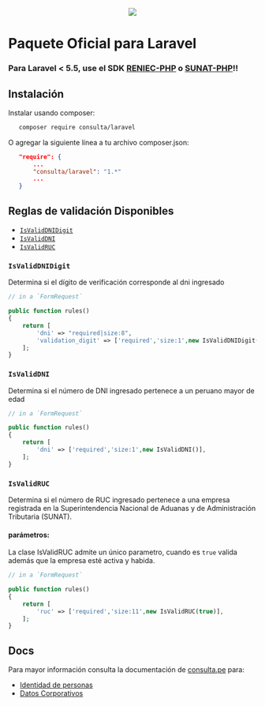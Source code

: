 <p align="center"><img src="https://consulta.pe/img/logo_consulta_pe.png"> </p>

<p align="center">

# Paquete Oficial para Laravel 
### Para Laravel < 5.5, use el SDK [RENIEC-PHP](https://github.com/tecactus/reniec-php) o [SUNAT-PHP](https://github.com/tecactus/sunat-php)!!

## Instalación
Instalar usando composer:

```bash
   composer require consulta/laravel
```

O agregar la siguiente línea a tu archivo composer.json:

```json
   "require": {
       ...
       "consulta/laravel": "1.*"
       ...
   }
```


## Reglas de validación Disponibles

 - [`IsValidDNIDigit`](#isvaliddnidigit)
 - [`IsValidDNI`](#isvaliddni)
 - [`IsValidRUC`](#isvalidruc)
 
 
### `IsValidDNIDigit`

Determina si el dígito de verificación corresponde al dni ingresado

```php
// in a `FormRequest` 

public function rules()
{
    return [
        'dni' => "required|size:8",
        'validation_digit' => ['required','size:1',new IsValidDNIDigit($this->dni)],
    ];
}
```
### `IsValidDNI`
Determina si el número de DNI ingresado pertenece a un peruano mayor de edad

```php
// in a `FormRequest` 

public function rules()
{
    return [
        'dni' => ['required','size:1',new IsValidDNI()],
    ];
}
```

### `IsValidRUC`

Determina si el número de RUC ingresado pertenece a una empresa registrada en la Superintendencia Nacional de Aduanas y de Administración Tributaria (SUNAT).


#### parámetros:
 
La clase IsValidRUC admite un único parametro, cuando es ``true`` valida además que la empresa esté activa y habida.  


```php
// in a `FormRequest` 

public function rules()
{
    return [
        'ruc' => ['required','size:11',new IsValidRUC(true)],
    ];
}
```

## Docs
Para mayor información consulta la documentación de [consulta.pe](https://consulta.pe/) para:

 - [Identidad de personas](https://consulta.pe/identidad-personas)
 - [Datos Corporativos](https://consulta.pe/datos-corporativos)

